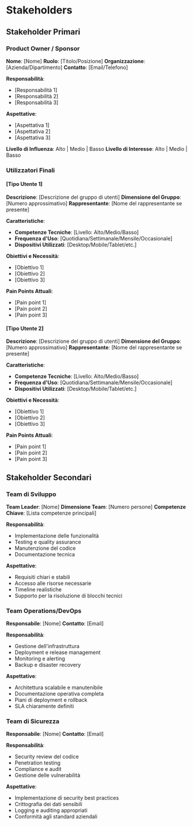 # Stakeholders

## Stakeholder Primari

### Product Owner / Sponsor

**Nome**: [Nome]
**Ruolo**: [Titolo/Posizione]
**Organizzazione**: [Azienda/Dipartimento]
**Contatto**: [Email/Telefono]

**Responsabilità**:

- [Responsabilità 1]
- [Responsabilità 2]
- [Responsabilità 3]

**Aspettative**:

- [Aspettativa 1]
- [Aspettativa 2]
- [Aspettativa 3]

**Livello di Influenza**: Alto | Medio | Basso
**Livello di Interesse**: Alto | Medio | Basso

### Utilizzatori Finali

#### [Tipo Utente 1]

**Descrizione**: [Descrizione del gruppo di utenti]
**Dimensione del Gruppo**: [Numero approssimativo]
**Rappresentante**: [Nome del rappresentante se presente]

**Caratteristiche**:

- **Competenze Tecniche**: [Livello: Alto/Medio/Basso]
- **Frequenza d'Uso**: [Quotidiana/Settimanale/Mensile/Occasionale]
- **Dispositivi Utilizzati**: [Desktop/Mobile/Tablet/etc.]

**Obiettivi e Necessità**:

- [Obiettivo 1]
- [Obiettivo 2]
- [Obiettivo 3]

**Pain Points Attuali**:

- [Pain point 1]
- [Pain point 2]
- [Pain point 3]

#### [Tipo Utente 2]

**Descrizione**: [Descrizione del gruppo di utenti]
**Dimensione del Gruppo**: [Numero approssimativo]
**Rappresentante**: [Nome del rappresentante se presente]

**Caratteristiche**:

- **Competenze Tecniche**: [Livello: Alto/Medio/Basso]
- **Frequenza d'Uso**: [Quotidiana/Settimanale/Mensile/Occasionale]
- **Dispositivi Utilizzati**: [Desktop/Mobile/Tablet/etc.]

**Obiettivi e Necessità**:

- [Obiettivo 1]
- [Obiettivo 2]
- [Obiettivo 3]

**Pain Points Attuali**:

- [Pain point 1]
- [Pain point 2]
- [Pain point 3]

## Stakeholder Secondari

### Team di Sviluppo

**Team Leader**: [Nome]
**Dimensione Team**: [Numero persone]
**Competenze Chiave**: [Lista competenze principali]

**Responsabilità**:

- Implementazione delle funzionalità
- Testing e quality assurance
- Manutenzione del codice
- Documentazione tecnica

**Aspettative**:

- Requisiti chiari e stabili
- Accesso alle risorse necessarie
- Timeline realistiche
- Supporto per la risoluzione di blocchi tecnici

### Team Operations/DevOps

**Responsabile**: [Nome]
**Contatto**: [Email]

**Responsabilità**:

- Gestione dell'infrastruttura
- Deployment e release management
- Monitoring e alerting
- Backup e disaster recovery

**Aspettative**:

- Architettura scalabile e manutenibile
- Documentazione operativa completa
- Piani di deployment e rollback
- SLA chiaramente definiti

### Team di Sicurezza

**Responsabile**: [Nome]
**Contatto**: [Email]

**Responsabilità**:

- Security review del codice
- Penetration testing
- Compliance e audit
- Gestione delle vulnerabilità

**Aspettative**:

- Implementazione di security best practices
- Crittografia dei dati sensibili
- Logging e auditing appropriati
- Conformità agli standard aziendali
